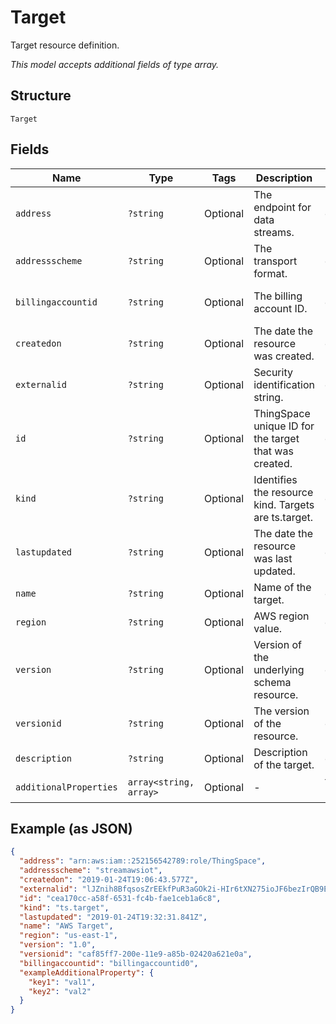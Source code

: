 
# Target

Target resource definition.

*This model accepts additional fields of type array.*

## Structure

`Target`

## Fields

| Name | Type | Tags | Description | Getter | Setter |
|  --- | --- | --- | --- | --- | --- |
| `address` | `?string` | Optional | The endpoint for data streams. | getAddress(): ?string | setAddress(?string address): void |
| `addressscheme` | `?string` | Optional | The transport format. | getAddressscheme(): ?string | setAddressscheme(?string addressscheme): void |
| `billingaccountid` | `?string` | Optional | The billing account ID. | getBillingaccountid(): ?string | setBillingaccountid(?string billingaccountid): void |
| `createdon` | `?string` | Optional | The date the resource was created. | getCreatedon(): ?string | setCreatedon(?string createdon): void |
| `externalid` | `?string` | Optional | Security identification string. | getExternalid(): ?string | setExternalid(?string externalid): void |
| `id` | `?string` | Optional | ThingSpace unique ID for the target that was created. | getId(): ?string | setId(?string id): void |
| `kind` | `?string` | Optional | Identifies the resource kind. Targets are ts.target. | getKind(): ?string | setKind(?string kind): void |
| `lastupdated` | `?string` | Optional | The date the resource was last updated. | getLastupdated(): ?string | setLastupdated(?string lastupdated): void |
| `name` | `?string` | Optional | Name of the target. | getName(): ?string | setName(?string name): void |
| `region` | `?string` | Optional | AWS region value. | getRegion(): ?string | setRegion(?string region): void |
| `version` | `?string` | Optional | Version of the underlying schema resource. | getVersion(): ?string | setVersion(?string version): void |
| `versionid` | `?string` | Optional | The version of the resource. | getVersionid(): ?string | setVersionid(?string versionid): void |
| `description` | `?string` | Optional | Description of the target. | getDescription(): ?string | setDescription(?string description): void |
| `additionalProperties` | `array<string, array>` | Optional | - | findAdditionalProperty(string key): array | additionalProperty(string key, array value): void |

## Example (as JSON)

```json
{
  "address": "arn:aws:iam::252156542789:role/ThingSpace",
  "addressscheme": "streamawsiot",
  "createdon": "2019-01-24T19:06:43.577Z",
  "externalid": "lJZnih8BfqsosZrEEkfPuR3aGOk2i-HIr6tXN275ioJF6bezIrQB9EbzpTRep8J7RmV7QH==",
  "id": "cea170cc-a58f-6531-fc4b-fae1ceb1a6c8",
  "kind": "ts.target",
  "lastupdated": "2019-01-24T19:32:31.841Z",
  "name": "AWS Target",
  "region": "us-east-1",
  "version": "1.0",
  "versionid": "caf85ff7-200e-11e9-a85b-02420a621e0a",
  "billingaccountid": "billingaccountid0",
  "exampleAdditionalProperty": {
    "key1": "val1",
    "key2": "val2"
  }
}
```

